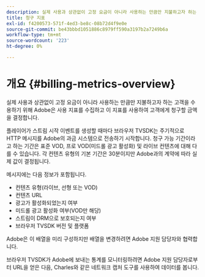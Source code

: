 ```yaml
---
description: 실제 사용과 상관없이 고정 요금이 아니라 사용하는 만큼만 지불하고자 하는 고객을 수용하기 위해 Adobe은 사용 지표를 수집하고 이 지표를 사용하여 고객에게 청구할 금액을 결정합니다.
title: 청구 지표
exl-id: f4200573-571f-4ed3-be8c-08b72d4f9e0e
source-git-commit: be43bbbd1051886c8979ff590a3197b2a7249b6a
workflow-type: tm+mt
source-wordcount: '223'
ht-degree: 0%

---
```


# 개요 {#billing-metrics-overview}

실제 사용과 상관없이 고정 요금이 아니라 사용하는 만큼만 지불하고자 하는 고객을 수용하기 위해 Adobe은 사용 지표를 수집하고 이 지표를 사용하여 고객에게 청구할 금액을 결정합니다.

플레이어가 스트림 시작 이벤트를 생성할 때마다 브라우저 TVSDK는 주기적으로 HTTP 메시지를 Adobe의 과금 시스템으로 전송하기 시작합니다. 청구 가능 기간이라고 하는 기간은 표준 VOD, 프로 VOD(미드롤 광고 활성화) 및 라이브 컨텐츠에 대해 다를 수 있습니다. 각 컨텐츠 유형의 기본 기간은 30분이지만 Adobe과의 계약에 따라 실제 값이 결정됩니다.

메시지에는 다음 정보가 포함됩니다.

* 컨텐츠 유형(라이브, 선형 또는 VOD)
* 컨텐츠 URL
* 광고가 활성화되었는지 여부
* 미드롤 광고 활성화 여부(VOD만 해당)
* 스트림이 DRM으로 보호되는지 여부
* 브라우저 TVSDK 버전 및 플랫폼

Adobe은 이 배열을 미리 구성하지만 배열을 변경하려면 Adobe 지원 담당자와 협력합니다.

브라우저 TVSDK가 Adobe에 보내는 통계를 모니터링하려면 Adobe 지원 담당자로부터 URL을 얻은 다음, Charles와 같은 네트워크 캡처 도구를 사용하여 데이터를 봅니다.
